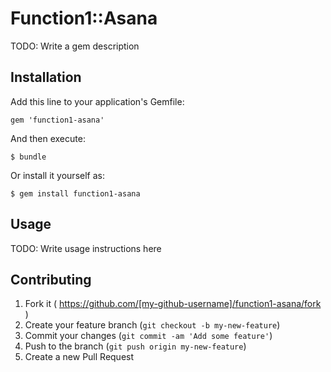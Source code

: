 # Function1::Asana

TODO: Write a gem description

## Installation

Add this line to your application's Gemfile:

    gem 'function1-asana'

And then execute:

    $ bundle

Or install it yourself as:

    $ gem install function1-asana

## Usage

TODO: Write usage instructions here

## Contributing

1. Fork it ( https://github.com/[my-github-username]/function1-asana/fork )
2. Create your feature branch (`git checkout -b my-new-feature`)
3. Commit your changes (`git commit -am 'Add some feature'`)
4. Push to the branch (`git push origin my-new-feature`)
5. Create a new Pull Request
